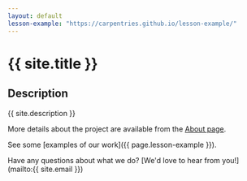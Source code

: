 ```yaml
---
layout: default
lesson-example: "https://carpentries.github.io/lesson-example/"
---
```


# {{ site.title }}

## Description
{{ site.description }}

More details about the project are available from the [About page](about).

See some [examples of our work]({{ page.lesson-example }}).

Have any questions about what we do? [We'd love to hear from you!](mailto:{{ site.email }})
